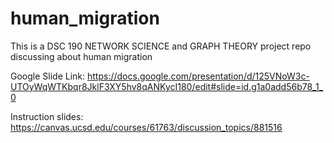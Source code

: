 # human_migration
This is a DSC 190 NETWORK SCIENCE and GRAPH THEORY project repo discussing about human migration

Google Slide Link:
https://docs.google.com/presentation/d/125VNoW3c-UTOyWqWTKbqr8JklF3XY5hv8qANKycI180/edit#slide=id.g1a0add56b78_1_0

Instruction slides:
https://canvas.ucsd.edu/courses/61763/discussion_topics/881516

